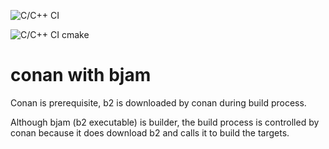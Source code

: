 ![C/C++ CI](https://github.com/rafald/conan_with_bjam_CI/workflows/C/C++%20CI/badge.svg)

![C/C++ CI cmake](https://github.com/rafald/conan_with_bjam_CI/workflows/C/C++%20CI%20cmake/badge.svg)

# conan with bjam

Conan is prerequisite, b2 is downloaded by conan during build process.

Although bjam (b2 executable) is builder, the build process is controlled by conan because it does download b2 and calls it to build the targets.
